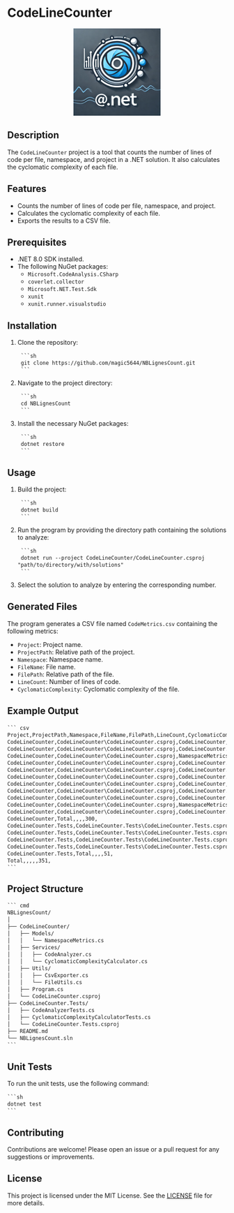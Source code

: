 
# CodeLineCounter

<div align="center"><img src="./assets/logo.webp" alt="CodeLineCounter logo" width="200" height="200" center="true"></div>


## Description

The `CodeLineCounter` project is a tool that counts the number of lines of code per file, namespace, and project in a .NET solution. It also calculates the cyclomatic complexity of each file.

## Features

- Counts the number of lines of code per file, namespace, and project.
- Calculates the cyclomatic complexity of each file.
- Exports the results to a CSV file.

## Prerequisites

- .NET 8.0 SDK installed.
- The following NuGet packages:
    - `Microsoft.CodeAnalysis.CSharp`
    - `coverlet.collector`
    - `Microsoft.NET.Test.Sdk`
    - `xunit`
    - `xunit.runner.visualstudio`

## Installation

1. Clone the repository:

        ```sh
        git clone https://github.com/magic5644/NBLignesCount.git
        ```

2. Navigate to the project directory:

        ```sh
        cd NBLignesCount
        ```

3. Install the necessary NuGet packages:

        ```sh
        dotnet restore
        ```

## Usage

1. Build the project:

        ```sh
        dotnet build
        ```

2. Run the program by providing the directory path containing the solutions to analyze:

        ```sh
        dotnet run --project CodeLineCounter/CodeLineCounter.csproj "path/to/directory/with/solutions"
        ```

3. Select the solution to analyze by entering the corresponding number.

## Generated Files

The program generates a CSV file named `CodeMetrics.csv` containing the following metrics:

- `Project`: Project name.
- `ProjectPath`: Relative path of the project.
- `Namespace`: Namespace name.
- `FileName`: File name.
- `FilePath`: Relative path of the file.
- `LineCount`: Number of lines of code.
- `CyclomaticComplexity`: Cyclomatic complexity of the file.

## Example Output

    ``` csv
    Project,ProjectPath,Namespace,FileName,FilePath,LineCount,CyclomaticComplexity
    CodeLineCounter,CodeLineCounter\CodeLineCounter.csproj,CodeLineCounter,Program.cs,CodeLineCounter\Program.cs,56,7
    CodeLineCounter,CodeLineCounter\CodeLineCounter.csproj,CodeLineCounter.Models,NamespaceMetrics.cs,CodeLineCounter\Models\NamespaceMetrics.cs,13,1
    CodeLineCounter,CodeLineCounter\CodeLineCounter.csproj,NamespaceMetrics,CodeAnalyzer.cs,CodeLineCounter\Services\CodeAnalyzer.cs,101,10
    CodeLineCounter,CodeLineCounter\CodeLineCounter.csproj,CodeLineCounter.Services,CyclomaticComplexityCalculator.cs,CodeLineCounter\Services\CyclomaticComplexityCalculator.cs,65,12
    CodeLineCounter,CodeLineCounter\CodeLineCounter.csproj,CodeLineCounter.Utils,CsvExporter.cs,CodeLineCounter\Utils\CsvExporter.cs,32,5
    CodeLineCounter,CodeLineCounter\CodeLineCounter.csproj,CodeLineCounter.Utils,FileUtils.cs,CodeLineCounter\Utils\FileUtils.cs,33,3
    CodeLineCounter,CodeLineCounter\CodeLineCounter.csproj,CodeLineCounter,Total,.\CodeLineCounter,54,0
    CodeLineCounter,CodeLineCounter\CodeLineCounter.csproj,CodeLineCounter.Models,Total,.\CodeLineCounter,13,0
    CodeLineCounter,CodeLineCounter\CodeLineCounter.csproj,CodeLineCounter.Services,Total,.\CodeLineCounter,114,0
    CodeLineCounter,CodeLineCounter\CodeLineCounter.csproj,NamespaceMetrics,Total,.\CodeLineCounter,46,0
    CodeLineCounter,CodeLineCounter\CodeLineCounter.csproj,CodeLineCounter.Utils,Total,.\CodeLineCounter,62,0
    CodeLineCounter,Total,,,,300,
    CodeLineCounter.Tests,CodeLineCounter.Tests\CodeLineCounter.Tests.csproj,CodeLineCounter.Tests,CodeAnalyzerTests.cs,CodeLineCounter.Tests\CodeAnalyzerTests.cs,19,1
    CodeLineCounter.Tests,CodeLineCounter.Tests\CodeLineCounter.Tests.csproj,TestNamespace,CyclomaticComplexityCalculatorTests.cs,CodeLineCounter.Tests\CyclomaticComplexityCalculatorTests.cs,32,1
    CodeLineCounter.Tests,CodeLineCounter.Tests\CodeLineCounter.Tests.csproj,CodeLineCounter.Tests,Total,.\CodeLineCounter.Tests,27,0
    CodeLineCounter.Tests,CodeLineCounter.Tests\CodeLineCounter.Tests.csproj,TestNamespace,Total,.\CodeLineCounter.Tests,21,0
    CodeLineCounter.Tests,Total,,,,51,
    Total,,,,,351,
    ```

## Project Structure

    ``` cmd
    NBLignesCount/
    │
    ├── CodeLineCounter/
    │   ├── Models/
    │   │   └── NamespaceMetrics.cs
    │   ├── Services/
    │   │   ├── CodeAnalyzer.cs
    │   │   └── CyclomaticComplexityCalculator.cs
    │   ├── Utils/
    │   │   ├── CsvExporter.cs
    │   │   └── FileUtils.cs
    │   ├── Program.cs
    │   └── CodeLineCounter.csproj
    ├── CodeLineCounter.Tests/
    │   ├── CodeAnalyzerTests.cs
    │   ├── CyclomaticComplexityCalculatorTests.cs
    │   └── CodeLineCounter.Tests.csproj
    ├── README.md
    └── NBLignesCount.sln
    ```

## Unit Tests

To run the unit tests, use the following command:

    ```sh
    dotnet test
    ```

## Contributing

Contributions are welcome! Please open an issue or a pull request for any suggestions or improvements.

## License

This project is licensed under the MIT License. See the [LICENSE](LICENSE) file for more details.
